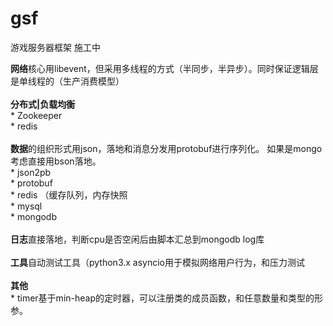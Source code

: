# gsf

游戏服务器框架 施工中<br>

**网络**核心用libevent，但采用多线程的方式（半同步，半异步）。同时保证逻辑层是单线程的（生产消费模型）<br>
<br>
**分布式|负载均衡**<br>
    * Zookeeper<br>
    * redis<br>
<br>
**数据**的组织形式用json，落地和消息分发用protobuf进行序列化。 如果是mongo考虑直接用bson落地。<br>
    * json2pb<br>
    * protobuf<br>
    * redis （缓存队列，内存快照<br>
    * mysql<br>
    * mongodb<br>
<br>
**日志**直接落地，判断cpu是否空闲后由脚本汇总到mongodb log库<br>
<br>
**工具**自动测试工具（python3.x asyncio用于模拟网络用户行为，和压力测试<br>
<br>
**其他**<br>
    * timer基于min-heap的定时器，可以注册类的成员函数，和任意数量和类型的形参。<br>
